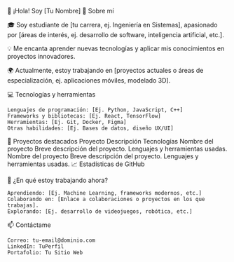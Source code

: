 👋 ¡Hola! Soy [Tu Nombre]
🚀 Sobre mí

🎓 Soy estudiante de [tu carrera, ej. Ingeniería en Sistemas], apasionado por [áreas de interés, ej. desarrollo de software, inteligencia artificial, etc.].

💡 Me encanta aprender nuevas tecnologías y aplicar mis conocimientos en proyectos innovadores.

🌍 Actualmente, estoy trabajando en [proyectos actuales o áreas de especialización, ej. aplicaciones móviles, modelado 3D].

💻 Tecnologías y herramientas

    Lenguajes de programación: [Ej. Python, JavaScript, C++]
    Frameworks y bibliotecas: [Ej. React, TensorFlow]
    Herramientas: [Ej. Git, Docker, Figma]
    Otras habilidades: [Ej. Bases de datos, diseño UX/UI]

📂 Proyectos destacados
Proyecto	Descripción	Tecnologías
Nombre del proyecto	Breve descripción del proyecto.	Lenguajes y herramientas usadas.
Nombre del proyecto	Breve descripción del proyecto.	Lenguajes y herramientas usadas.
📈 Estadísticas de GitHub


🌱 ¿En qué estoy trabajando ahora?

    Aprendiendo: [Ej. Machine Learning, frameworks modernos, etc.]
    Colaborando en: [Enlace a colaboraciones o proyectos en los que trabajas].
    Explorando: [Ej. desarrollo de videojuegos, robótica, etc.]

📫 Contáctame

    Correo: tu-email@dominio.com
    LinkedIn: TuPerfil
    Portafolio: Tu Sitio Web
